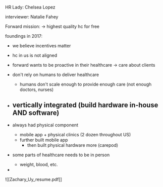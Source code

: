 
HR Lady: Chelsea Lopez

interviewer: Natalie Fahey

Forward mission: -> highest quality hc for free

foundings in 2017:
- we believe incentives matter
- hc in us is not aligned

- forward wants to be proactive in their healthcare -> care about clients

- don't rely on humans to deliver healthcare
	- humans don't scale enough to provide enough care (not enough doctors, nurses)

- vertically integrated (build hardware in-house AND software)
	- 

- always had physical component
	- mobile app + physical clinics (2 dozen throughout US)
	- further built mobile app
		- then built physical hardware more (carepod)

- some parts of healthcare needs to be in person
	- weight, blood, etc.

- 





![[Zachary_Uy_resume.pdf]]



